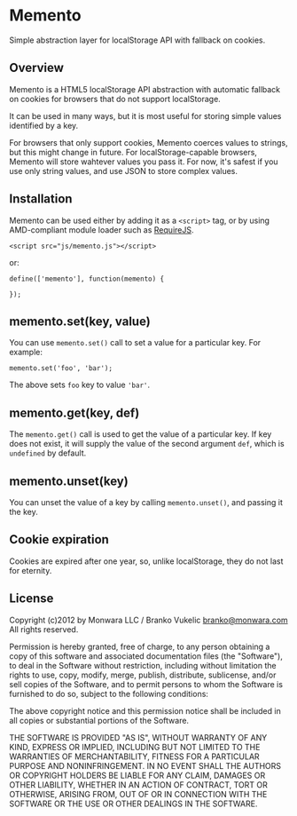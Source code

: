 Memento
=======

Simple abstraction layer for localStorage API with fallback on cookies.

Overview
--------

Memento is a HTML5 localStorage API abstraction with automatic fallback on
cookies for browsers that do not support localStorage.

It can be used in many ways, but it is most useful for storing simple values
identified by a key.

For browsers that only support cookies, Memento coerces values to strings, but
this might change in future. For localStorage-capable browsers, Memento will
store wahtever values you pass it. For now, it's safest if you use only string
values, and use JSON to store complex values.

Installation
------------

Memento can be used either by adding it as a `<script>` tag, or by using
AMD-compliant module loader such as [RequireJS](http://requirejs.org/).

    <script src="js/memento.js"></script>

or:

    define(['memento'], function(memento) {
    
    });

memento.set(key, value)
-----------------------

You can use `memento.set()` call to set a value for a particular key. For
example:

    memento.set('foo', 'bar');

The above sets `foo` key to value `'bar'`.

memento.get(key, def)
---------------------

The `memento.get()` call is used to get the value of a particular key. If key
does not exist, it will supply the value of the second argument `def`, which is
`undefined` by default.

memento.unset(key)
------------------

You can unset the value of a key by calling `memento.unset()`, and passing it
the key.

Cookie expiration
-----------------

Cookies are expired after one year, so, unlike localStorage, they do not last
for eternity.

License
-------

Copyright (c)2012 by Monwara LLC / Branko Vukelic <branko@monwara.com>
All rights reserved.

Permission is hereby granted, free of charge, to any person obtaining a copy of
this software and associated documentation files (the "Software"), to deal in
the Software without restriction, including without limitation the rights to
use, copy, modify, merge, publish, distribute, sublicense, and/or sell copies
of the Software, and to permit persons to whom the Software is furnished to do
so, subject to the following conditions:

The above copyright notice and this permission notice shall be included in all
copies or substantial portions of the Software.

THE SOFTWARE IS PROVIDED "AS IS", WITHOUT WARRANTY OF ANY KIND, EXPRESS OR
IMPLIED, INCLUDING BUT NOT LIMITED TO THE WARRANTIES OF MERCHANTABILITY,
FITNESS FOR A PARTICULAR PURPOSE AND NONINFRINGEMENT. IN NO EVENT SHALL THE
AUTHORS OR COPYRIGHT HOLDERS BE LIABLE FOR ANY CLAIM, DAMAGES OR OTHER
LIABILITY, WHETHER IN AN ACTION OF CONTRACT, TORT OR OTHERWISE, ARISING FROM,
OUT OF OR IN CONNECTION WITH THE SOFTWARE OR THE USE OR OTHER DEALINGS IN THE
SOFTWARE.
